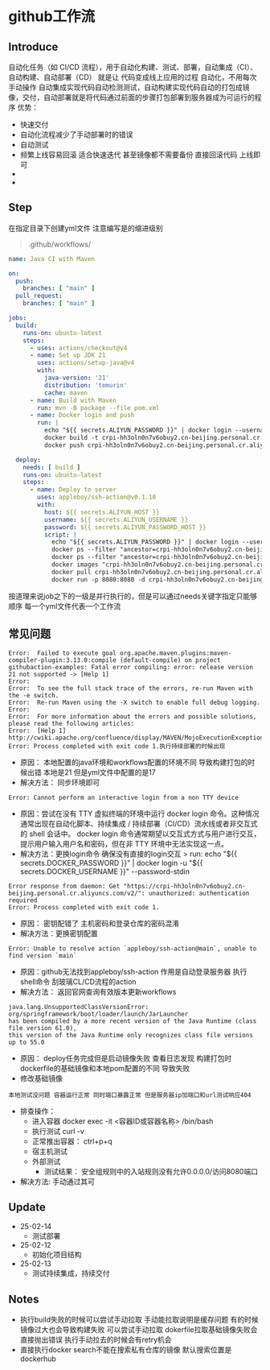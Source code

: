 # github工作流
## Introduce
自动化任务（如 CI/CD 流程），用于自动化构建、测试、部署，自动集成（CI）、自动构建、自动部署（CD） 就是让 代码变成线上应用的过程 自动化，不用每次手动操作
自动集成实现代码自动检测测试，自动构建实现代码自动的打包成镜像，交付，自动部署就是将代码通过前面的步骤打包部署到服务器成为可运行的程序
优势：
- 快速交付
- 自动化流程减少了手动部署时的错误
- 自动测试
- 频繁上线容易回滚 适合快速迭代 甚至镜像都不需要备份 直接回滚代码 上线即可
- 
- 

## Step

在指定目录下创建yml文件 注意编写是的缩进级别

> .github/workflows/

```yaml
name: Java CI with Maven

on:
  push:
    branches: [ "main" ]
  pull_request:
    branches: [ "main" ]

jobs:
  build:
    runs-on: ubuntu-latest
    steps:
      - uses: actions/checkout@v4
      - name: Set up JDK 21
        uses: actions/setup-java@v4
        with:
          java-version: '21'
          distribution: 'temurin'
          cache: maven
      - name: Build with Maven
        run: mvn -B package --file pom.xml
      - name: Docker login and push
        run: |
          echo "${{ secrets.ALIYUN_PASSWORD }}" | docker login --username="${{ secrets.ALIYUN_USER }}" crpi-hh3oln0n7v6obuy2.cn-beijing.personal.cr.aliyuncs.com --password-stdin
          docker build -t crpi-hh3oln0n7v6obuy2.cn-beijing.personal.cr.aliyuncs.com/${{ secrets.ALIYUN_REPOSITORY }} .
          docker push crpi-hh3oln0n7v6obuy2.cn-beijing.personal.cr.aliyuncs.com/${{ secrets.ALIYUN_REPOSITORY }}

  deploy:
    needs: [ build ]
    runs-on: ubuntu-latest
    steps:
      - name: Deploy to server
        uses: appleboy/ssh-action@v0.1.10
        with:
          host: ${{ secrets.ALIYUN_HOST }}
          username: ${{ secrets.ALIYUN_USERNAME }}
          password: ${{ secrets.ALIYUN_PASSWORD_HOST }}
          script: |
            echo "${{ secrets.ALIYUN_PASSWORD }}" | docker login --username="${{ secrets.ALIYUN_USER }}" crpi-hh3oln0n7v6obuy2.cn-beijing.personal.cr.aliyuncs.com --password-stdin
            docker ps --filter "ancestor=crpi-hh3oln0n7v6obuy2.cn-beijing.personal.cr.aliyuncs.com/${{ secrets.ALIYUN_REPOSITORY }}" -q | xargs -r docker stop
            docker ps --filter "ancestor=crpi-hh3oln0n7v6obuy2.cn-beijing.personal.cr.aliyuncs.com/${{ secrets.ALIYUN_REPOSITORY }}" -q | xargs -r docker rm -v
            docker images "crpi-hh3oln0n7v6obuy2.cn-beijing.personal.cr.aliyuncs.com/${{ secrets.ALIYUN_REPOSITORY }}" -q | xargs -r docker rmi -f
            docker pull crpi-hh3oln0n7v6obuy2.cn-beijing.personal.cr.aliyuncs.com/${{ secrets.ALIYUN_REPOSITORY }}
            docker run -p 8080:8080 -d crpi-hh3oln0n7v6obuy2.cn-beijing.personal.cr.aliyuncs.com/${{ secrets.ALIYUN_REPOSITORY }}
```


按道理来说job之下的一级是并行执行的，但是可以通过needs关键字指定只能够顺序
每一个yml文件代表一个工作流


## 常见问题
```
Error:  Failed to execute goal org.apache.maven.plugins:maven-compiler-plugin:3.13.0:compile (default-compile) on project githubaction-examples: Fatal error compiling: error: release version 21 not supported -> [Help 1]
Error:  
Error:  To see the full stack trace of the errors, re-run Maven with the -e switch.
Error:  Re-run Maven using the -X switch to enable full debug logging.
Error:  
Error:  For more information about the errors and possible solutions, please read the following articles:
Error:  [Help 1] http://cwiki.apache.org/confluence/display/MAVEN/MojoExecutionException
Error: Process completed with exit code 1.执行持续部署的时候出现
```
- 原因： 本地配置的java环境和workflows配置的环境不同 导致构建打包的时候出错 本地是21 但是yml文件中配置的是17
- 解决方法： 同步环境即可



```
Error: Cannot perform an interactive login from a non TTY device
```

- 原因：尝试在没有 TTY 虚拟终端的环境中运行 docker login 命令。这种情况通常出现在自动化脚本、持续集成 / 持续部署（CI/CD）流水线或者非交互式的 shell 会话中。
docker login 命令通常期望以交互式方式与用户进行交互，提示用户输入用户名和密码，但在非 TTY 环境中无法实现这一点。
- 解决方法：更换login命令 确保没有直接的login交互 >  run: echo "${{ secrets.DOCKER_PASSWORD }}" | docker login -u "${{ secrets.DOCKER_USERNAME }}" --password-stdin

```
Error response from daemon: Get "https://crpi-hh3oln0n7v6obuy2.cn-beijing.personal.cr.aliyuncs.com/v2/": unauthorized: authentication required
Error: Process completed with exit code 1.
```
- 原因： 密钥配错了 主机密码和登录仓库的密码混淆
- 解决方法：更换密钥配置


```
Error: Unable to resolve action `appleboy/ssh-action@main`, unable to find version `main`
```

- 原因：github无法找到appleboy/ssh-action 作用是自动登录服务器 执行shell命令 刮玻璃CL/CD流程的action
- 解决方法： 返回官网查询有效版本更新workflows

```
java.lang.UnsupportedClassVersionError: org/springframework/boot/loader/launch/JarLauncher
has been compiled by a more recent version of the Java Runtime (class file version 61.0),
this version of the Java Runtime only recognizes class file versions up to 55.0
```

- 原因： deploy任务完成但是启动镜像失败 查看日志发现 构建打包时 dockerfile的基础镜像和本地pom配置的不同 导致失败
- 修改基础镜像

```
本地测试没问题 容器运行正常 同时端口暴露正常 但是服务器ip加端口和url测试响应404
```

- 排查操作：
  - 进入容器 docker exec -it <容器ID或容器名称> /bin/bash
  - 执行测试 curl -v 
  - 正常推出容器： ctrl+p+q 
  - 宿主机测试
  - 外部测试
    - 测试结果： 安全组规则中的入站规则没有允许0.0.0.0/访问8080端口 
- 解决方法: 手动通过其可
  
## Update

- 25-02-14
  - 测试部署
- 25-02-12
  - 初始化项目结构
- 25-02-13
  - 测试持续集成，持续交付


## Notes
- 执行build失败的时候可以尝试手动拉取 手动能拉取说明是缓存问题 有的时候镜像过大也会导致构建失败 可以尝试手动拉取 dokerfile拉取基础镜像失败会直接抛出错误 执行手动拉去的时候会有retry机会
- 直接执行docker search不能在搜索私有仓库的镜像 默认搜索位置是dockerhub